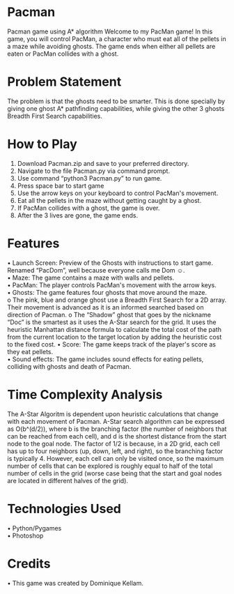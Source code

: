# Pacman
Pacman game using A* algorithm
Welcome to my PacMan game! In this game, you will control PacMan, a character who must eat all of the pellets in a maze while avoiding ghosts. The game ends when either all pellets are eaten or PacMan collides with a ghost.

# Problem Statement
The problem is that the ghosts need to be smarter. This is done specially by giving one ghost A* pathfinding capabilities, while giving the other 3 ghosts Breadth First Search capabilities.

# How to Play
1. Download Pacman.zip and save to your preferred directory.
2. Navigate to the file Pacman.py via command prompt.
3. Use command “python3 Pacman.py” to run game.
4. Press space bar to start game
5. Use the arrow keys on your keyboard to control PacMan's movement.
6. Eat all the pellets in the maze without getting caught by a ghost.
7. If PacMan collides with a ghost, the game is over.
8. After the 3 lives are gone, the game ends.

# Features
• Launch Screen: Preview of the Ghosts with instructions to start game. Renamed “PacDom”, well because everyone calls me Dom ☺.<br>
• Maze: The game contains a maze with walls and pellets.<br>
• PacMan: The player controls PacMan's movement with the arrow keys.<br>
• Ghosts: The game features four ghosts that move around the maze.<br>
    o The pink, blue and orange ghost use a Breadth First Search for a 2D array. Their movement is advanced as it is an informed searched based on direction of Pacman.
    o The “Shadow” ghost that goes by the nickname “Doc” is the smartest as it uses the A-Star search for the grid. It uses the heuristic Manhattan distance formula to calculate the total cost of the path from the current location to the target location by adding the heuristic cost to the fixed cost.
• Score: The game keeps track of the player's score as they eat pellets.<br>
• Sound effects: The game includes sound effects for eating pellets, colliding with ghosts and death of Pacman.<br>

# Time Complexity Analysis
The A-Star Algoritm is dependent upon heuristic calculations that change with each movement of Pacman. A-Star search algorithm can be expressed as O(b^(d/2)), where b is the branching factor (the number of neighbors that can be reached from each cell), and d is the shortest distance from the start node to the goal node.
The factor of 1/2 is because, in a 2D grid, each cell has up to four neighbors (up, down, left, and right), so the branching factor is typically 4. However, each cell can only be visited once, so the maximum number of cells that can be explored is roughly equal to half of the total number of cells in the grid (worse case being that the start and goal nodes are located in different halves of the grid).

# Technologies Used
• Python/Pygames <br>
• Photoshop

# Credits
• This game was created by Dominique Kellam.
